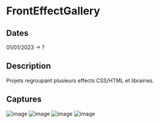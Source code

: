 # FrontEffectGallery

## Dates

01/01/2023 -> ?

## Description

Projets regroupant plusieurs effects CSS/HTML et librairies.


## Captures

![image](https://github.com/NathanLombardelli/FrontEffectGallery/assets/55028792/cea94fb9-add2-4bff-8e49-255d59f765ae)
![image](https://github.com/NathanLombardelli/FrontEffectGallery/assets/55028792/d2d81679-e60f-44d4-bf01-cf4d1ab1e8f7)
![image](https://github.com/NathanLombardelli/FrontEffectGallery/assets/55028792/36d29acd-73cc-40cb-97dd-935cc046e664)
![image](https://github.com/NathanLombardelli/FrontEffectGallery/assets/55028792/b7282f1c-3c72-4405-929e-6264827a8841)



